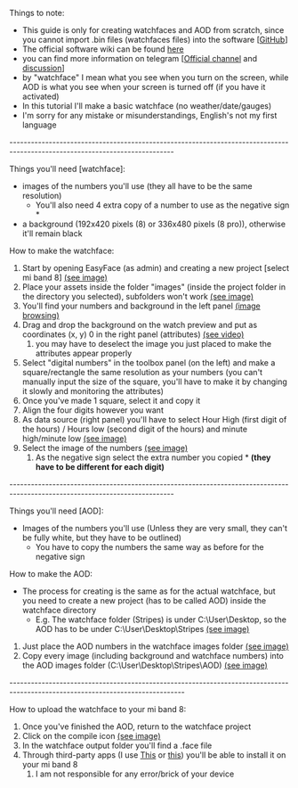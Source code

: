 Things to note:

* This guide is only for creating watchfaces and AOD from scratch, since you cannot import .bin files (watchfaces files) into the software \[[GitHub](https://github.com/m0tral/EasyFace)\]
* The official software wiki can be found [here](https://github.com/m0tral/EasyFace/wiki)
* you can find more information on telegram \[[Official channel](https://t.me/s/mi_watch_news) and [discussion](https://t.me/mi_watch_int)\]
* by "watchface" I mean what you see when you turn on the screen, while AOD is what you see when your screen is turned off (if you have it activated)
* In this tutorial I'll make a basic watchface (no weather/date/gauges)
* I'm sorry for any mistake or misunderstandings, English's not my first language

\----------------------------------------------------------------------------------------------------------------------------

Things you'll need \[watchface\]:

* images of the numbers you'll use (they all have to be the same resolution)
   * You'll also need 4 extra copy of a number to use as the negative sign \*
* a background (192x420 pixels (8) or 336x480 pixels (8 pro)), otherwise it'll remain black

How to make the watchface:

1. Start by opening EasyFace (as admin) and creating a new project \[select mi band 8\] [(see image)](https://imgur.com/a/tkxPrQj)
2. Place your assets inside the folder "images" (inside the project folder in the directory you selected), subfolders won't work [(see image)](https://imgur.com/a/yJPRWac)
3. You'll find your numbers and background in the left panel [(image browsing)](https://imgur.com/a/HyuLsml)
4. Drag and drop the background on the watch preview and put as coordinates (x, y) 0 in the right panel (attributes) [(see video)](https://imgur.com/a/enkSJKV)
   1. you may have to deselect the image you just placed to make the attributes appear properly
5. Select "digital numbers" in the toolbox panel (on the left) and make a square/rectangle the same resolution as your numbers (you can't manually input the size of the square, you'll have to make it by changing it slowly and monitoring the attributes)
6. Once you've made 1 square, select it and copy it
7. Align the four digits however you want
8. As data source (right panel) you'll have to select Hour High (first digit of the hours) / Hours low (second digit of the hours) and minute high/minute low [(see image)](https://imgur.com/a/IgUAdKc)
9. Select the image of the numbers [(see image)](https://imgur.com/a/LM2f9Rh)
   1. As the negative sign select the extra number you copied \* **(they have to be different for each digit)**

\----------------------------------------------------------------------------------------------------------------------------

Things you'll need \[AOD\]:

* Images of the numbers you'll use (Unless they are very small, they can't be fully white, but they have to be outlined)
   * You have to copy the numbers the same way as before for the negative sign

How to make the AOD:

* The process for creating is the same as for the actual watchface, but you need to create a new project (has to be called AOD) inside the watchface directory
   * E.g. The watchface folder (Stripes) is under C:\\User\\Desktop, so the AOD has to be under C:\\User\\Desktop\\Stripes [(see image)](https://imgur.com/a/SO1p0lE)

1. Just place the AOD numbers in the watchface images folder  [(see image)](https://imgur.com/a/OeiAYbp)
2. Copy every image (including background and watchface numbers) into the AOD images folder (C:\\User\\Desktop\\Stripes\\AOD) [(see image)](https://imgur.com/a/YTD9dOq)

\-------------------------------------------------------------------------------------------------------------------------------

How to upload the watchface to your mi band 8:

1. Once you've finished the AOD, return to the watchface project
2. Click on the compile icon [(see image)](https://imgur.com/a/fNKvchd)
3. In the watchface output folder you'll find a .face file
4. Through third-party apps (I use [This](https://play.google.com/store/apps/details?id=com.mc.xiaomi1) or [this](https://play.google.com/store/apps/details?id=asn.ark.miband8&hl=en&gl=US)) you'll be able to install it on your mi band 8
   1. I am not responsible for any error/brick of your device
